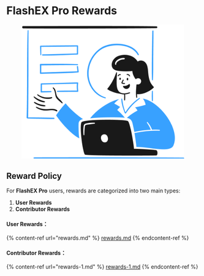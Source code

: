 # FlashEX Pro Rewards

<figure><img src="../../.gitbook/assets/Group.png" alt=""><figcaption></figcaption></figure>

## Reward Policy

For **FlashEX Pro** users, rewards are categorized into two main types:

1. **User Rewards**
2. **Contributor Rewards**

#### User Rewards：

{% content-ref url="rewards.md" %}
[rewards.md](rewards.md)
{% endcontent-ref %}

#### Contributor Rewards：

{% content-ref url="rewards-1.md" %}
[rewards-1.md](rewards-1.md)
{% endcontent-ref %}
